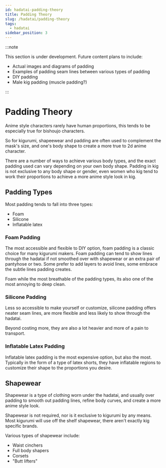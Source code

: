 ```yaml
---
id: hadatai-padding-theory
title: Padding Theory
slug: /hadatai/padding-theory
tags:
  - hadatai
sidebar_position: 3
---
```


:::note

This section is under development. Future content plans to include:

- Actual images and diagrams of padding
- Examples of padding seam lines between various types of padding
- DIY padding
- Male kig padding (muscle padding?)

:::


# Padding Theory

Anime style characters rarely have human proportions, this tends to be especially true for bishoujo characters. 

So for kigurumi, shapeewear and padding are often used to complement the mask's size, and one's body shape to create a more true to 2d anime character.

There are a number of ways to achieve various body types, and the exact padding used can vary depending on your own body shape. Padding in kig is not exclusive to any body shape or gender, even women who kig tend to work their proportions to achieve a more anime style look in kig.

## Padding Types

Most padding tends to fall into three types:

- Foam
- Silicone
- Inflatable latex

### Foam Padding

The most accessible and flexible to DIY option, foam padding is a classic choice for many kigurumi makers. 
Foam padding can tend to show lines through the hadatai if not smoothed over with shapewear or an extra pair of pantyhose or two. Some prefer to add layers to avoid lines, some embrace the subtle lines padding creates.

Foam while the most breathable of the padding types, its also one of the most annoying to deep clean.  

### Silicone Padding

Less so accessible to make yourself or customize, silicone padding offers neater seam lines, are more flexible and less likely to show through the hadatai.

Beyond costing more, they are also a lot heavier and more of a pain to transport. 

### Inflatable Latex Padding

Inflatable latex padding is the most expensive option, but also the most. Typically in the form of a type of latex shorts, they have inflatable regions to customize their shape to the proportions you desire.


## Shapewear

Shapewear is a type of clothing worn under the hadatai, and usually over padding to smooth out padding lines, refine body curves, and create a more anime style look.

Shapewear is not required, nor is it exclusive to kigurumi by any means. Most kigurumi will use off the shelf shapewear, there aren't exactly kig specific brands.

Various types of shapewear include:

- Waist cinchers
- Full body shapers
- Corsets
- "Butt lifters"


